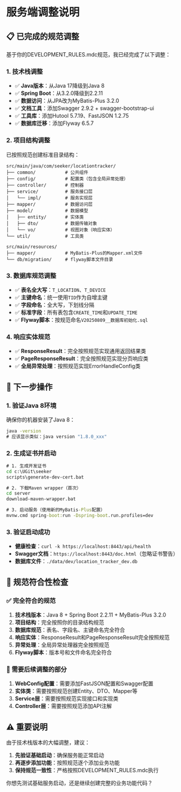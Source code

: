 # 服务端调整说明

## 📋 已完成的规范调整

基于你的DEVELOPMENT_RULES.mdc规范，我已经完成了以下调整：

### 1. **技术栈调整**
- ✅ **Java版本**：从Java 17降级到Java 8
- ✅ **Spring Boot**：从3.2.0降级到2.2.11
- ✅ **数据访问**：从JPA改为MyBatis-Plus 3.2.0
- ✅ **文档工具**：添加Swagger 2.9.2 + swagger-bootstrap-ui
- ✅ **工具库**：添加Hutool 5.7.19、FastJSON 1.2.75
- ✅ **数据库迁移**：添加Flyway 6.5.7

### 2. **项目结构调整**
已按照规范创建标准目录结构：
```
src/main/java/com/seeker/locationtracker/
├── common/           # 公共组件
├── config/           # 配置类（包含全局异常处理）
├── controller/       # 控制器
├── service/          # 服务接口层
│   └── impl/         # 服务实现层  
├── mapper/           # 数据访问层
├── model/            # 数据模型
│   ├── entity/       # 实体类
│   ├── dto/          # 数据传输对象
│   └── vo/           # 视图对象（响应实体）
└── util/             # 工具类

src/main/resources/
├── mapper/           # MyBatis-Plus的Mapper.xml文件
└── db/migration/     # flyway脚本文件目录
```

### 3. **数据库规范调整**
- ✅ **表名全大写**：`T_LOCATION`、`T_DEVICE`
- ✅ **主键命名**：统一使用`TID`作为自增主键
- ✅ **字段命名**：全大写，下划线分隔
- ✅ **标准字段**：所有表包含`CREATE_TIME`和`UPDATE_TIME`
- ✅ **Flyway脚本**：按规范命名`V20250809__数据库初始化.sql`

### 4. **响应实体规范**
- ✅ **ResponseResult**：完全按照规范实现通用返回结果类
- ✅ **PageResponseResult**：完全按照规范实现分页响应类
- ✅ **全局异常处理**：按照规范实现ErrorHandleConfig类

## 🚀 下一步操作

### 1. 验证Java 8环境
确保你的机器安装了Java 8：
```cmd
java -version
# 应该显示类似：java version "1.8.0_xxx"
```

### 2. 生成证书并启动
```cmd
# 1. 生成开发证书
cd c:\UGit\seeker
scripts\generate-dev-cert.bat

# 2. 下载Maven wrapper（首次）
cd server
download-maven-wrapper.bat

# 3. 启动服务（使用新的MyBatis-Plus配置）
mvnw.cmd spring-boot:run -Dspring-boot.run.profiles=dev
```

### 3. 验证启动成功
- **健康检查**：`curl -k https://localhost:8443/api/health`
- **Swagger文档**：`https://localhost:8443/doc.html`（忽略证书警告）
- **数据库文件**：`./data/dev/location_tracker_dev.db`

## 📝 规范符合性检查

### ✅ 完全符合的规范
1. **技术栈版本**：Java 8 + Spring Boot 2.2.11 + MyBatis-Plus 3.2.0
2. **项目结构**：完全按照你的目录结构规范
3. **数据库规范**：表名、字段名、主键命名完全符合
4. **响应实体**：ResponseResult和PageResponseResult完全按照规范
5. **异常处理**：全局异常处理器完全按照规范
6. **Flyway脚本**：版本号和文件命名完全符合

### 🔄 需要后续调整的部分
1. **WebConfig配置**：需要添加FastJSON配置和Swagger配置
2. **实体类**：需要按照规范创建Entity、DTO、Mapper等
3. **Service层**：需要按照规范实现接口和实现类
4. **Controller层**：需要按照规范添加API注解

## ⚠️ 重要说明

由于技术栈版本的大幅调整，建议：

1. **先验证基础启动**：确保服务能正常启动
2. **再逐步添加功能**：按照规范逐个添加业务功能
3. **保持规范一致性**：严格按照DEVELOPMENT_RULES.mdc执行

你想先测试基础服务启动，还是继续创建完整的业务功能代码？
